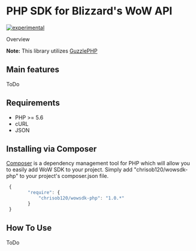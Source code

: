 # PHP SDK for Blizzard's WoW API
[![experimental](http://badges.github.io/stability-badges/dist/experimental.svg)](http://github.com/badges/stability-badges)

Overview

**Note:** This library utilizes [GuzzlePHP](http://guzzle.readthedocs.org/) 

## Main features

ToDo

## Requirements

* PHP >= 5.6
* cURL
* JSON

## Installing via Composer

[Composer](http://getcomposer.org) is a dependency management tool for PHP which will allow you to easily add WoW SDK to your project. Simply add "chrisob120/wowsdk-php" to your project's composer.json file.

```javascript
 {
        "require": {
            "chrisob120/wowsdk-php": "1.0.*"
        }
 }
```

## How To Use

ToDo
